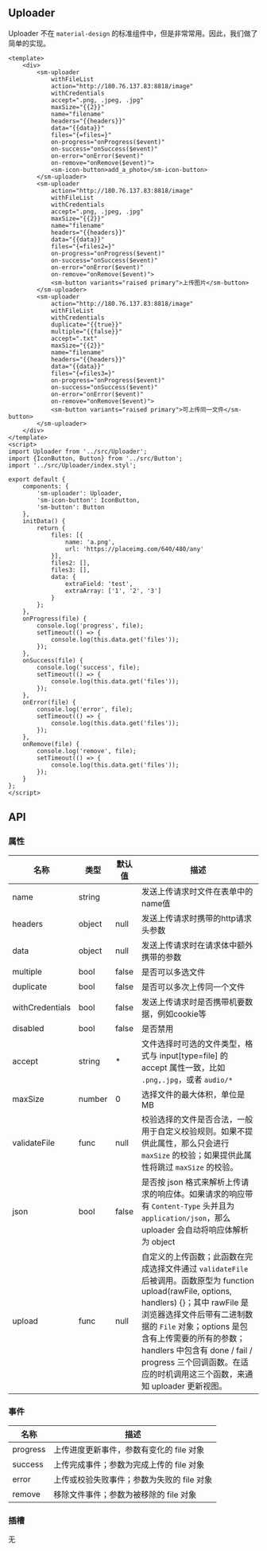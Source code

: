 ## Uploader

Uploader 不在 `material-design` 的标准组件中，但是非常常用。因此，我们做了简单的实现。

```san 简单使用
<template>
    <div>
        <sm-uploader
            withFileList
            action="http://180.76.137.83:8818/image"
            withCredentials
            accept=".png, .jpeg, .jpg"
            maxSize="{{2}}"
            name="filename"
            headers="{{headers}}"
            data="{{data}}"
            files="{=files=}"
            on-progress="onProgress($event)"
            on-success="onSuccess($event)"
            on-error="onError($event)"
            on-remove="onRemove($event)">
            <sm-icon-button>add_a_photo</sm-icon-button>
        </sm-uploader>
        <sm-uploader
            action="http://180.76.137.83:8818/image"
            withFileList
            withCredentials
            accept=".png, .jpeg, .jpg"
            maxSize="{{2}}"
            name="filename"
            headers="{{headers}}"
            data="{{data}}"
            files="{=files2=}"
            on-progress="onProgress($event)"
            on-success="onSuccess($event)"
            on-error="onError($event)"
            on-remove="onRemove($event)">
            <sm-button variants="raised primary">上传图片</sm-button>
        </sm-uploader>
        <sm-uploader
            action="http://180.76.137.83:8818/image"
            withFileList
            withCredentials
            duplicate="{{true}}"
            multiple="{{false}}"
            accept=".txt"
            maxSize="{{2}}"
            name="filename"
            headers="{{headers}}"
            data="{{data}}"
            files="{=files3=}"
            on-progress="onProgress($event)"
            on-success="onSuccess($event)"
            on-error="onError($event)"
            on-remove="onRemove($event)">
            <sm-button variants="raised primary">可上传同一文件</sm-button>
        </sm-uploader>
    </div>
</template>
<script>
import Uploader from '../src/Uploader';
import {IconButton, Button} from '../src/Button';
import '../src/Uploader/index.styl';

export default {
    components: {
        'sm-uploader': Uploader,
        'sm-icon-button': IconButton,
        'sm-button': Button
    },
    initData() {
        return {
            files: [{
                name: 'a.png',
                url: 'https://placeimg.com/640/480/any'
            }],
            files2: [],
            files3: [],
            data: {
                extraField: 'test',
                extraArray: ['1', '2', '3']
            }
        };
    },
    onProgress(file) {
        console.log('progress', file);
        setTimeout(() => {
            console.log(this.data.get('files'));
        });
    },
    onSuccess(file) {
        console.log('success', file);
        setTimeout(() => {
            console.log(this.data.get('files'));
        });
    },
    onError(file) {
        console.log('error', file);
        setTimeout(() => {
            console.log(this.data.get('files'));
        });
    },
    onRemove(file) {
        console.log('remove', file);
        setTimeout(() => {
            console.log(this.data.get('files'));
        });
    }
};
</script>
```

## API

### 属性

| 名称 | 类型 | 默认值 | 描述|
| --- | --- | --- | --- |
|name|string||发送上传请求时文件在表单中的name值|
|headers|object|null|发送上传请求时携带的http请求头参数|
|data|object|null|发送上传请求时在请求体中额外携带的参数|
|multiple|bool|false|是否可以多选文件|
|duplicate|bool|false|是否可以多次上传同一个文件|
|withCredentials|bool|false|发送上传请求时是否携带机要数据，例如cookie等|
|disabled|bool|false|是否禁用|
|accept|string|*|文件选择时可选的文件类型，格式与 input[type=file] 的 accept 属性一致，比如 `.png,.jpg`，或者 `audio/*`|
|maxSize|number|0|选择文件的最大体积，单位是MB|
|validateFile|func|null|校验选择的文件是否合法，一般用于自定义校验规则。如果不提供此属性，那么只会进行 `maxSize` 的校验；如果提供此属性将跳过 `maxSize` 的校验。|
|json|bool|false|是否按 json 格式来解析上传请求的响应体。如果请求的响应带有 `Content-Type` 头并且为 `application/json`，那么 uploader 会自动将响应体解析为 object |
|upload|func|null|自定义的上传函数；此函数在完成选择文件通过 `validateFile` 后被调用。函数原型为 function upload(rawFile, options, handlers) {}；其中 rawFile 是浏览器选择文件后带有二进制数据的 `File` 对象；options 是包含有上传需要的所有的参数；handlers 中包含有 done / fail / progress 三个回调函数。在适应的时机调用这三个函数，来通知 uploader 更新视图。|

### 事件

|名称|描述|
|---|---|
|progress|上传进度更新事件，参数有变化的 file 对象|
|success|上传完成事件；参数为完成上传的 file 对象|
|error|上传或校验失败事件；参数为失败的 file 对象|
|remove|移除文件事件；参数为被移除的 file 对象|

### 插槽
无
